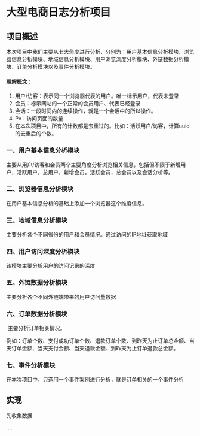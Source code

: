 # 大型电商日志分析项目

## 项目概述

本次项目中我们主要从七大角度进行分析，分别为：用户基本信息分析模块、浏览器信息分析模块、地域信息分析模块、用户浏览深度分析模块、外链数据分析模块、订单分析模块以及事件分析模块。

#### 理解概念：

1. 用户/访客：表示同一个浏览器代表的用户。唯一标示用户，代表未登录
2. 会员：标示网站的一个正常的会员用户、代表已经登录 
3. 会话：一段时间内的连续操作，就是一个会话中的所以操作。
4. Pv：访问页面的数量
5. 在本次项目中，所有的计数都是去重过的。比如：活跃用户/访客，计算uuid的去重后的个数。

### 一、用户基本信息分析模块

  主要从用户/访客和会员两个主要角度分析浏览相关信息，包括但不限于新增用户，活跃用户，总用户，新增会员，活跃会员，总会员以及会话分析等。

### 二、浏览器信息分析模块

  在用户基本信息分析的基础上添加一个浏览器这个维度信息。

### 三、地域信息分析模块

  主要分析各个不同省份的用户和会员情况。通过访问的IP地址获取地域

### 四、用户访问深度分析模块

  该模块主要分析用户的访问记录的深度

### 五、外链数据分析模块

  主要分析各个不同外链端带来的用户访问量数据

### 六、订单数据分析模块

​	主要分析订单相关情况。

例如：订单个数、支付成功订单个数、退款订单个数、到昨天为止订单总金额、当天订单金额、当天支付金额、当天退款金额、到昨天为止订单退款总金额。

### 七、事件分析模块

  在本次项目中，只选用一个事件案例进行分析，就是订单相关的一个事件分析

## 实现

先收集数据  

....
